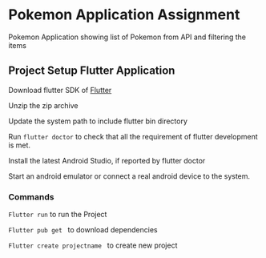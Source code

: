 
# Pokemon Application Assignment

Pokemon Application showing list of Pokemon from API and filtering the items 

## Project Setup Flutter Application

Download flutter SDK of [Flutter](https://flutter.dev/docs/get-started/install/)

Unzip the zip archive

Update the system path to include flutter bin directory

 Run `flutter doctor` to check that all the requirement of flutter development is met.

Install the latest Android Studio, if reported by flutter doctor

 Start an android emulator or connect a real android device to the system.

### Commands

`Flutter run` to run the Project

`Flutter pub get ` to download dependencies

`Flutter create projectname ` to create new project 
